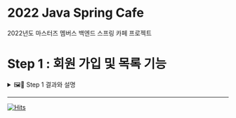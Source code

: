 # 2022 Java Spring Cafe

2022년도 마스터즈 멤버스 백엔드 스프링 카페 프로젝트

# Step 1 : 회원 가입 및 목록 기능

<details>
<summary> 🖼📝 Step 1 결과와 설명 </summary>
<div markdown="1">

<details>
<summary> 요구사항 </summary>
<div markdown="1">


### 회원가입 기능 구현

- [X] 가입하기 페이지는 static/user/form.html을 사용한다.
- [X] static에 있는 html을 templates로 이동한다.
- [X] 사용자 관리 기능 구현을 담당할 UserController를 추가하고 애노테이션 매핑한다.
    - @Controller 애노테이션 추가
- [X] 회원가입하기 요청(POST 요청)을 처리할 메소드를 추가하고 매핑한다.
    - @PostMapping 추가하고 URL 매핑한다.
- [X] 사용자가 전달한 값을 User 클래스를 생성해 저장한다.
    - 회원가입할 때 전달한 값을 저장할 수 있는 필드를 생성한 후 setter와 getter 메소드를 생성한다.
- [X] 사용자 추가를 완료한 후 사용자 목록 페이지("redirect:/users")로 이동한다.

### 회원목록 기능 구현

- [X] 회원목록 페이지는 static/user/list.html을 사용한다.
- [X] static에 있는 html을 templates로 이동한다.
- [X] Controller 클래스는 회원가입하기 과정에서 추가한 UserController를 그대로 사용한다.
- [X] 회원목록 요청(GET 요청)을 처리할 메소드를 추가하고 매핑한다.
    - @GetMapping을 추가하고 URL 매핑한다.
- [X] Model을 메소드의 인자로 받은 후 Model에 사용자 목록을 users라는 이름으로 전달한다.
- [X] 사용자 목록을 user/list.html로 전달하기 위해 메소드 반환 값을 "user/list"로 한다.
- [X] user/list.html 에서 사용자 목록을 출력한다.

### 회원 프로필 정보보기

- [X] 회원 프로필 보기 페이지는 static/user/profile.html을 사용한다.
- [X] static에 있는 html을 templates로 이동한다.
- [X] 앞 단계의 사용자 목록 html인 user/list.html 파일에 닉네임을 클릭하면 프로필 페이지로 이동하도록 한다.
    - html에서 페이지 이동은 <a /> 태그를 이용해 가능하다.
    - "<a href="/users/{{userId}} />" 와 같이 구현한다.
- [X] Controller 클래스는 앞 단계에서 사용한 UserController를 그대로 사용한다.
- [X] 회원프로필 요청(GET 요청)을 처리할 메소드를 추가하고 매핑한다.
    - @GetMapping을 추가하고 URL 매핑한다.
    - URL은 "/users/{userId}"와 같이 매핑한다.
- [X] URL을 통해 전달한 사용자 아이디 값은 @PathVariable 애노테이션을 활용해 전달 받을 수 있다.
- [X] user/profile.html 에서는 Controller에서 전달한 User 데이터를 활용해 사용자 정보를 출력한다.
</div>
</details>

<details>
<summary> API 설계 </summary>
<div markdown="1">

| URL | 기능 | 설명 | Response Page | Page Type |
| --- | --- | --- | --- | --- |
| GET / | List All posts | 게시판 index.html  | index.html | 정적 |
| GET /users/form | Get create form | 회원가입 입력 포맷 (form.html) | form.html | 정적 |
| POST /users | create User | 회원가입 | redirect: /users | 동적 |
| GET /users | List All Users | 회원 목록 조회 | /user/list.html | 동적 |
| GET /user/{userId} | Get a User Profile | 회원 profile 조회 | /users/profile.html | 동적 |

</div>
</details>


<details>
<summary> View 결과 </summary>
<div markdown="1">

![form](https://i.imgur.com/FQrmnMd.jpg)

![/](https://i.imgur.com/sOj3dTl.jpg)

![/users/{userId}](https://i.imgur.com/1GUeM50.jpg)

</div>
</details>


<details>
<summary> 단위 테스트 결과 </summary>
<div markdown="1">

![UnitTest](https://i.imgur.com/zmIAW72.jpg)

</div>
</details>


</div>
</details>


---

[![Hits](https://hits.seeyoufarm.com/api/count/incr/badge.svg?url=https%3A%2F%2Fgithub.com%2Fku-kim%2Fjava-spring-cafe&count_bg=%2379C83D&title_bg=%23555555&icon=&icon_color=%23E7E7E7&title=hits&edge_flat=false)](https://hits.seeyoufarm.com)